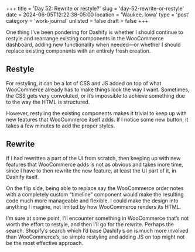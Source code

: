 +++
title = 'Day 52: Rewrite or restyle?'
slug = 'day-52-rewrite-or-restyle'
date = 2024-06-05T12:22:38-05:00
location = 'Waukee, Iowa'
type = 'post'
category = 'work-journal'
unlisted = false
draft = false
+++

One thing I’ve been pondering for Dashify is whether I should continue to restyle and rearrange existing components in the WooCommerce dashboard, adding new functionality when needed—or whether I should replace existing components with an entirely fresh creation.

## Restyle

For restyling, it can be a lot of CSS and JS added on top of what WooCommerce already has to make things look the way I want. Sometimes, the CSS gets very convoluted, or it’s impossible to achieve something due to the way the HTML is structured. 

However, restyling the existing components makes it trivial to keep up with new features that WooCommerce itself adds. If I notice some new button, it takes a few minutes to add the proper styles.

## Rewrite

If I had rewritten a part of the UI from scratch, then keeping up with new features that WooCommerce adds is not as obvious and takes more time, since I have to then rewrite the new feature, at least the UI part of it, in Dashify itself.

On the flip side, being able to replace say the WooCommerce order notes with a completely custom “timeline” component would make the resulting code much more manageable and flexible. I could make the design into anything I imagine, not limited by how WooCommerce renders its HTML.

I’m sure at some point, I’ll encounter something in WooCommerce that’s not worth the effort to restyle, and then I’ll go for the rewrite. Perhaps the search. Shopify’s search which I’d base Dashify’s on is much more involved than WooCommerce’s, so simple restyling and adding JS on top might not be the most effective approach.
